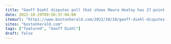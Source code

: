 ```yaml
---
title: "Geoff Diehl disputes poll that shows Maura Healey has 27-point lead"
date: 2022-10-29T09:50:37-04:00
itemurl: "https://www.bostonherald.com/2022/10/28/geoff-diehl-disputes-poll-that-shows-maura-healey-has-27-point-lead/"
sites: "bostonherald.com"
tags: ["featured", "Geoff Diehl"]
draft: false
---
```


